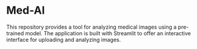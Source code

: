 # Med-AI

This repository provides a tool for analyzing medical images using a pre-trained model. The application is built with Streamlit to offer an interactive interface for uploading and analyzing images.